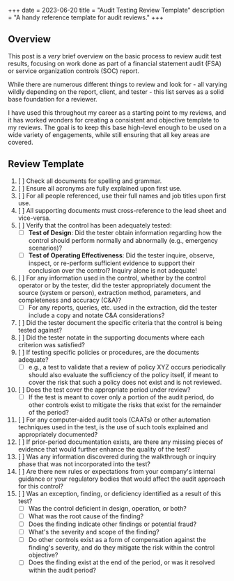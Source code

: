 +++
date = 2023-06-20
title = "Audit Testing Review Template"
description = "A handy reference template for audit reviews."
+++

## Overview

This post is a *very* brief overview on the basic process to review
audit test results, focusing on work done as part of a financial
statement audit (FSA) or service organization controls (SOC) report.

While there are numerous different things to review and look for - all
varying wildly depending on the report, client, and tester - this list
serves as a solid base foundation for a reviewer.

I have used this throughout my career as a starting point to my reviews,
and it has worked wonders for creating a consistent and objective
template to my reviews. The goal is to keep this base high-level enough
to be used on a wide variety of engagements, while still ensuring that
all key areas are covered.

## Review Template

1.  [ ] Check all documents for spelling and grammar.
2.  [ ] Ensure all acronyms are fully explained upon first use.
3.  [ ] For all people referenced, use their full names and job titles
    upon first use.
4.  [ ] All supporting documents must cross-reference to the lead sheet
    and vice-versa.
5.  [ ] Verify that the control has been adequately tested:
    -   [ ] **Test of Design**: Did the tester obtain information
        regarding how the control should perform normally and abnormally
        (e.g., emergency scenarios)?
    -   [ ] **Test of Operating Effectiveness**: Did the tester inquire,
        observe, inspect, or re-perform sufficient evidence to support
        their conclusion over the control? Inquiry alone is not
        adequate!
6.  [ ] For any information used in the control, whether by the control
    operator or by the tester, did the tester appropriately document the
    source (system or person), extraction method, parameters, and
    completeness and accuracy (C&A)?
    -   [ ] For any reports, queries, etc. used in the extraction, did
        the tester include a copy and notate C&A considerations?
7.  [ ] Did the tester document the specific criteria that the control
    is being tested against?
8.  [ ] Did the tester notate in the supporting documents where each
    criterion was satisfied?
9.  [ ] If testing specific policies or procedures, are the documents
    adequate?
    -   [ ] e.g., a test to validate that a review of policy XYZ occurs
        periodically should also evaluate the sufficiency of the policy
        itself, if meant to cover the risk that such a policy does not
        exist and is not reviewed.
10. [ ] Does the test cover the appropriate period under review?
    -   [ ] If the test is meant to cover only a portion of the audit
        period, do other controls exist to mitigate the risks that exist
        for the remainder of the period?
11. [ ] For any computer-aided audit tools (CAATs) or other automation
    techniques used in the test, is the use of such tools explained and
    appropriately documented?
12. [ ] If prior-period documentation exists, are there any missing
    pieces of evidence that would further enhance the quality of the
    test?
13. [ ] Was any information discovered during the walkthrough or inquiry
    phase that was not incorporated into the test?
14. [ ] Are there new rules or expectations from your company's
    internal guidance or your regulatory bodies that would affect the
    audit approach for this control?
15. [ ] Was an exception, finding, or deficiency identified as a result
    of this test?
    -   [ ] Was the control deficient in design, operation, or both?
    -   [ ] What was the root cause of the finding?
    -   [ ] Does the finding indicate other findings or potential fraud?
    -   [ ] What's the severity and scope of the finding?
    -   [ ] Do other controls exist as a form of compensation against
        the finding's severity, and do they mitigate the risk within
        the control objective?
    -   [ ] Does the finding exist at the end of the period, or was it
        resolved within the audit period?
